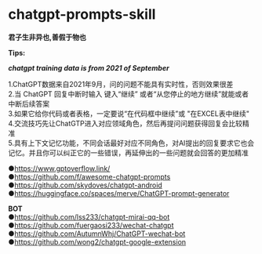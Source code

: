 # chatgpt-prompts-skill
**君子生非异也,善假于物也** 

**Tips:**

***chatgpt training data is from 2021 of September***    

1.ChatGPT数据来自2021年9月，问的问题不能具有实时性，否则效果很差  
2.当 ChatGPT 回复中断时输入 键入“继续” 或者“从您停止的地方继续”就能或者中断后续答案  
3.如果它给你代码或者表格，一定要说“在代码框中继续”或 "在EXCEL表中继续"  
4.交流技巧先让ChatGTP进入对应领域角色，然后再提问问题获得回复会比较精准  
5.具有上下文记忆功能，不同会话最好对应不同角色，对AI提出的回复要求它也会记忆。并且你可以纠正它的一些错误，再延伸出的一些问题就会回答的更加精准  
 



●https://www.gptoverflow.link/    
●https://github.com/f/awesome-chatgpt-prompts    
●https://github.com/skydoves/chatgpt-android    
●https://huggingface.co/spaces/merve/ChatGPT-prompt-generator  

**BOT**  
●https://github.com/lss233/chatgpt-mirai-qq-bot  
●https://github.com/fuergaosi233/wechat-chatgpt  
●https://github.com/AutumnWhj/ChatGPT-wechat-bot  
●https://github.com/wong2/chatgpt-google-extension  

